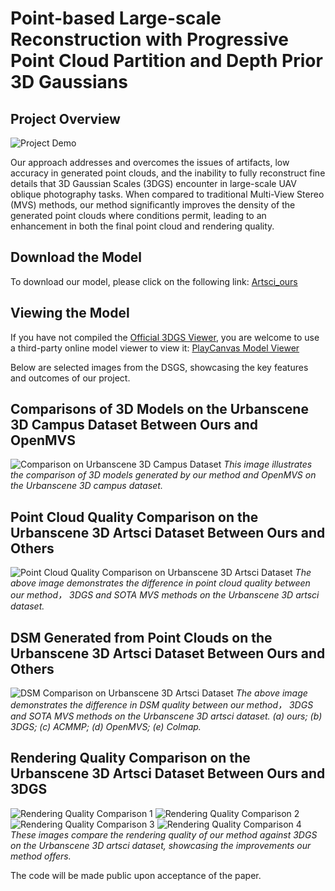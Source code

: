 # Point-based Large-scale Reconstruction with Progressive Point Cloud Partition and Depth Prior 3D Gaussians

## Project Overview
![Project Demo](Images/artsci1.gif)

Our approach addresses and overcomes the issues of artifacts, low accuracy in generated point clouds, and the inability to fully reconstruct fine details that 3D Gaussian Scales (3DGS) encounter in large-scale UAV oblique photography tasks. When compared to traditional Multi-View Stereo (MVS) methods, our method significantly improves the density of the generated point clouds where conditions permit, leading to an enhancement in both the final point cloud and rendering quality.

## Download the Model
To download our model, please click on the following link:
[Artsci_ours](https://drive.google.com/file/d/1fUCYONOF3twYQFBm8404O8VAtBMUTyVC/view?usp=drive_link)

## Viewing the Model
If you have not compiled the [Official 3DGS Viewer](https://github.com/graphdeco-inria/gaussian-splatting), you are welcome to use a third-party online model viewer to view it: [PlayCanvas Model Viewer](https://playcanvas.com/model-viewer)




Below are selected images from the DSGS, showcasing the key features and outcomes of our project.

## Comparisons of 3D Models on the Urbanscene 3D Campus Dataset Between Ours and OpenMVS
![Comparison on Urbanscene 3D Campus Dataset](Images/campus_big.png)
*This image illustrates the comparison of 3D models generated by our method and OpenMVS on the Urbanscene 3D campus dataset.*

## Point Cloud Quality Comparison on the Urbanscene 3D Artsci Dataset Between Ours and Others
![Point Cloud Quality Comparison on Urbanscene 3D Artsci Dataset](Images/artsci_pcd.png)
*The above image demonstrates the difference in point cloud quality between our method， 3DGS and SOTA MVS methods on the Urbanscene 3D artsci dataset.*

## DSM Generated from Point Clouds on the Urbanscene 3D Artsci Dataset Between Ours and Others
![DSM Comparison on Urbanscene 3D Artsci Dataset](Images/artsci_dsm.png)
*The above image demonstrates the difference in DSM quality between our method， 3DGS and SOTA MVS methods on the Urbanscene 3D artsci dataset. (a) ours; (b) 3DGS; (c) ACMMP; (d) OpenMVS; (e) Colmap.*

## Rendering Quality Comparison on the Urbanscene 3D Artsci Dataset Between Ours and 3DGS
![Rendering Quality Comparison 1](Images/arisci_1.png)
![Rendering Quality Comparison 2](Images/arisci_2.png)
![Rendering Quality Comparison 3](Images/arisci_3.png)
![Rendering Quality Comparison 4](Images/arisci_4.png)
*These images compare the rendering quality of our method against 3DGS on the Urbanscene 3D artsci dataset, showcasing the improvements our method offers.*

The code will be made public upon acceptance of the paper.
